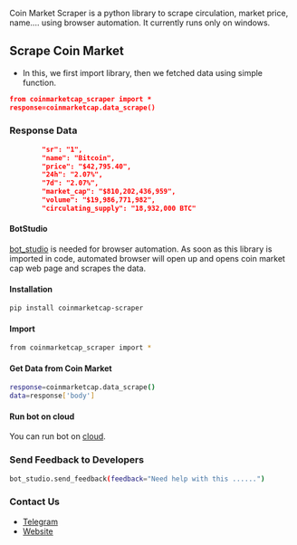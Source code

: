 Coin Market Scraper is a python library to scrape circulation, market price, name.... using browser automation. 
It currently runs only on windows.

## Scrape Coin Market
* In this, we first import library, then we fetched data using simple function. 
```json
from coinmarketcap_scraper import *
response=coinmarketcap.data_scrape()
```
### Response Data
```json
        "sr": "1",
        "name": "Bitcoin",
        "price": "$42,795.40",
        "24h": "2.07%",
        "7d": "2.07%",
        "market_cap": "$810,202,436,959",
        "volume": "$19,986,771,982",
        "circulating_supply": "18,932,000 BTC"
```


#### BotStudio
[bot_studio](https://pypi.org/project/bot_studio/) is needed for browser automation. As soon as this library is imported in code, automated browser will open up and opens coin market cap web page and scrapes the data.
#### Installation
```sh
pip install coinmarketcap-scraper
```

#### Import
```sh
from coinmarketcap_scraper import *
```
#### Get Data from Coin Market
```sh
response=coinmarketcap.data_scrape()
data=response['body']
```

#### Run bot on cloud
You can run bot on [cloud](https://datakund.com/products/coin-market-cap-scraper?_pos=1&_sid=637b4f656&_ss=r).

### Send Feedback to Developers
```sh
bot_studio.send_feedback(feedback="Need help with this ......")
```

### Contact Us
* [Telegram](https://t.me/datakund)
* [Website](https://datakund.com)





